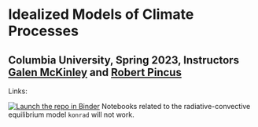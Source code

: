 # Idealized Models of Climate Processes
## Columbia University, Spring 2023, Instructors [Galen McKinley](https://mckinley.ldeo.columbia.edu) and [Robert Pincus](https://crew.ldeo.columbia.edu)

Links: 

[![Launch the repo in Binder](https://mybinder.org/badge_logo.svg)](https://mybinder.org/v2/gh/LDEO-CREW/EESC-6926-Idealized-models-Spr-23/HEAD) Notebooks related to the radiative-convective equilibrium model `konrad` will not work. 